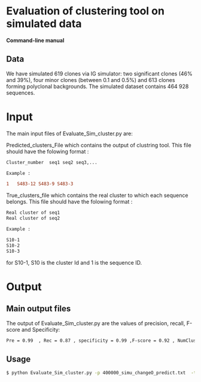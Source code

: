 # Evaluation of clustering tool on simulated data 
**Command-line manual**

## Data

We have simulated 619 clones via IG simulator: two significant clones (46% and 39%), 
four minor clones (between 0.1 and 0.5%) and 613 clones forming
polyclonal backgrounds. The simulated dataset contains 464 928 sequences.




# Input 

The main input files of Evaluate_Sim_cluster.py are: 

Predicted_clusters_File which contains the output of clustring tool. This file should have the folowing format :

``` diff
Cluster_number	seq1 seq2 seq3,...

Example :

1	S483-12 S483-9 S483-3 
```

True_clusters_file which contains the real cluster to which each sequence belongs. This file should have the folowing format :

``` diff
Real cluster of seq1
Real cluster of seq2

Example :

S10-1
S10-2
S10-3
```
for S10-1, S10 is the cluster Id and 1 is the sequence ID.



# Output

## Main output files

The  output of Evaluate_Sim_cluster.py are the values of precision, recall, F-score and Specificity:

``` diff
Pre = 0.99  , Rec = 0.87 , specificity = 0.99 ,F-score = 0.92 , NumCluster = 622  , NumSeqs = 466153 
```

## Usage

``` bash
$ python Evaluate_Sim_cluster.py -p 400000_simu_changeO_predict.txt  -tc 400000_TrueSeq.txt

   ```

